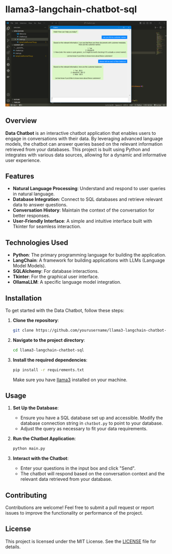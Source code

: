 # llama3-langchain-chatbot-sql

<img src="Screenshot 2024-10-10 135816.png">

## Overview

**Data Chatbot** is an interactive chatbot application that enables users to engage in conversations with their data. By leveraging advanced language models, the chatbot can answer queries based on the relevant information retrieved from your databases. This project is built using Python and integrates with various data sources, allowing for a dynamic and informative user experience.

## Features

- **Natural Language Processing**: Understand and respond to user queries in natural language.
- **Database Integration**: Connect to SQL databases and retrieve relevant data to answer questions.
- **Conversation History**: Maintain the context of the conversation for better responses.
- **User-Friendly Interface**: A simple and intuitive interface built with Tkinter for seamless interaction.

## Technologies Used

- **Python**: The primary programming language for building the application.
- **LangChain**: A framework for building applications with LLMs (Language Model Models).
- **SQLAlchemy**: For database interactions.
- **Tkinter**: For the graphical user interface.
- **OllamaLLM**: A specific language model integration.

## Installation

To get started with the Data Chatbot, follow these steps:

1. **Clone the repository**:

   ```bash
   git clone https://github.com/yourusername/llama3-langchain-chatbot-sql.git
   ```

2. **Navigate to the project directory**:

   ```bash
   cd llama3-langchain-chatbot-sql
   ```

3. **Install the required dependencies**:

   ```bash
   pip install -r requirements.txt
   ```

   Make sure you have [llama3](https://github.com/ollama/ollama) installed on your machine. 

## Usage

1. **Set Up the Database**:
   - Ensure you have a SQL database set up and accessible. Modify the database connection string in `chatbot.py` to point to your database.
   - Adjust the query as necessary to fit your data requirements.

2. **Run the Chatbot Application**:

   ```bash
   python main.py
   ```

3. **Interact with the Chatbot**:
   - Enter your questions in the input box and click "Send".
   - The chatbot will respond based on the conversation context and the relevant data retrieved from your database.

## Contributing

Contributions are welcome! Feel free to submit a pull request or report issues to improve the functionality or performance of the project.

## License

This project is licensed under the MIT License. See the [LICENSE](LICENSE) file for details.
